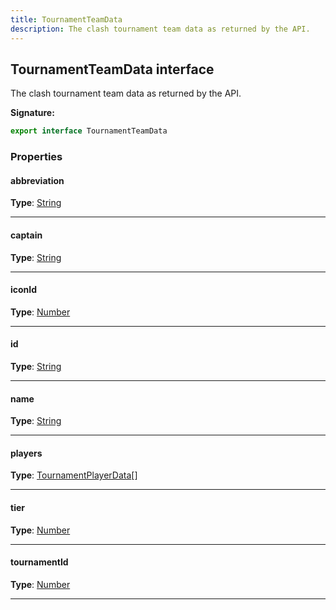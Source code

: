 ```yaml
---
title: TournamentTeamData
description: The clash tournament team data as returned by the API.
---
```


## TournamentTeamData interface

The clash tournament team data as returned by the API.

**Signature:**

```ts
export interface TournamentTeamData 
```

### Properties

#### abbreviation



**Type**: [String](https://developer.mozilla.org/en-US/docs/Web/JavaScript/Reference/Global_Objects/String)

---

#### captain



**Type**: [String](https://developer.mozilla.org/en-US/docs/Web/JavaScript/Reference/Global_Objects/String)

---

#### iconId



**Type**: [Number](https://developer.mozilla.org/en-US/docs/Web/JavaScript/Reference/Global_Objects/Number)

---

#### id



**Type**: [String](https://developer.mozilla.org/en-US/docs/Web/JavaScript/Reference/Global_Objects/String)

---

#### name



**Type**: [String](https://developer.mozilla.org/en-US/docs/Web/JavaScript/Reference/Global_Objects/String)

---

#### players



**Type**: [TournamentPlayerData](/api/interfaces/tournamentplayerdata)[]

---

#### tier



**Type**: [Number](https://developer.mozilla.org/en-US/docs/Web/JavaScript/Reference/Global_Objects/Number)

---

#### tournamentId



**Type**: [Number](https://developer.mozilla.org/en-US/docs/Web/JavaScript/Reference/Global_Objects/Number)

---

